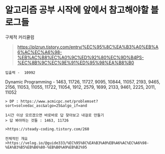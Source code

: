 # 알고리즘 공부 시작에 앞에서 참고해야할 블로그들  

구체적 커리큘럼
> https://plzrun.tistory.com/entry/%EC%95%8C%EA%B3%A0%EB%A6%AC%EC%A6%98-%EB%AC%B8%EC%A0%9C%ED%92%80%EC%9D%B4PS-%EC%8B%9C%EC%9E%91%ED%95%98%EA%B8%B0

```
입출력 -  10992
```
Dynamic Programming - 1463, 11726, 11727, 9095, 10844, 11057, 2193, 9465, 2156, 11053, 11055, 11722, 11054, 1912, 2579, 1699, 2133, 9461, 2225, 2011, 11052
```
> DP : https://www.acmicpc.net/problemset?sort=solvedac_asc&algo=25&algo_if=and

1시간 이상 모르겠으면 바로바로 답 찾아보고 내걸로 만들기
> 답 봐야하는 것들 : 1463, 11726

>https://steady-coding.tistory.com/260  

전체적인 개요
>https://velog.io/@guide333/%EC%95%8C%EA%B3%A0%EB%A6%AC%EC%A6%98-%EA%B3%B5%EB%B6%80-%EB%B0%A9%EB%B2%95